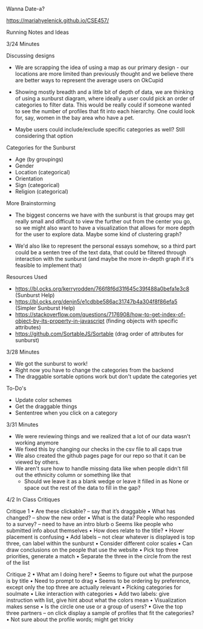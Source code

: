 Wanna Date-a?

https://mariahyelenick.github.io/CSE457/

Running Notes and Ideas

3/24 Minutes

Discussing designs
- We are scrapping the idea of using a map as our primary design - our locations are more limited than previously thought and we believe there are better ways to represent the average users on OkCupid

- Showing mostly breadth and a little bit of depth of data, we are thinking of using a sunburst diagram, where ideally a user could pick an order of categories to filter data. This would be really could if someone wanted to see the number of profiles that fit into each hierarchy. One could look for, say, women in the bay area who have a pet.

- Maybe users could include/exclude specific categories as well? Still considering that option

Categories for the Sunburst
- Age (by groupings)
- Gender
- Location (categorical)
- Orientation
- Sign (categorical)
- Religion (categorical)

More Brainstorming
- The biggest concerns we have with the sunburst is that groups may get really small and difficult to view the further out from the center you go, so we might also want to have a visualization that allows for more depth for the user to explore data. Maybe some kind of clustering graph?

- We'd also like to represent the personal essays somehow, so a third part could be a senten tree of the text data, that could be filtered through interaction with the sunburst (and maybe the more in-depth graph if it's feasible to implement that)


Resources Used
- https://bl.ocks.org/kerryrodden/766f8f6d31f645c39f488a0befa1e3c8 (Sunburst Help)
- https://bl.ocks.org/denjn5/e1cdbbe586ac31747b4a304f8f86efa5 (Simpler Sunburst Help)
- https://stackoverflow.com/questions/7176908/how-to-get-index-of-object-by-its-property-in-javascript (finding objects with specific attributes)
- https://github.com/SortableJS/Sortable (drag order of attributes for sunburst)

3/28 Minutes
- We got the sunburst to work! 
- Right now you have to change the categories from the backend
- The draggable sortable options work but don't update the categories yet

To-Do's
- Update color schemes
- Get the draggable things
- Sententree when you click on a category

3/31 Minutes
- We were reviewing things and we realized that a lot of our data wasn't working anymore
- We fixed this by changing our checks in the csv file to all caps true
- We also created the github pages page for our repo so that it can be viewed by others.
- We aren't sure how to handle missing data like when people didn't fill out the ethnicity column or something like that
    - Should we leave it as a blank wedge or leave it filled in as None or space out the rest of the data to fill in the gap?
    
4/2 In Class Critiques

Critique 1
•	Are these clickable? – say that it’s draggable
•	What has changed? – show the new order
•	What is the data? People who responded to a survey? – need to have an intro blurb
    o	Seems like people who submitted info about themselves
•	How does relate to the title?
•	Hover placement is confusing
•	Add labels – not clear whatever is displayed is top three, can label within the sunburst
•	Consider different color scales
•	Can draw conclusions on the people that use the website
•	Pick top three priorities, generate a match
•	Separate the three in the circle from the rest of the list

Critique 2
•	What am I doing here?
•	Seems to figure out what the purpose is by title
•	Need to prompt to drag
•	Seems to be ordering by preference, except only the top three are actually relevant
•	Picking categories for soulmate
•	Like interaction with categories
•	Add two labels: give instruction with list, give hint about what the colors mean
•	Visualization makes sense
•	Is the circle one use or a group of users?
•	Give the top three partners – on click display a sample of profiles that fit the categories?
•	Not sure about the profile words; might get tricky

